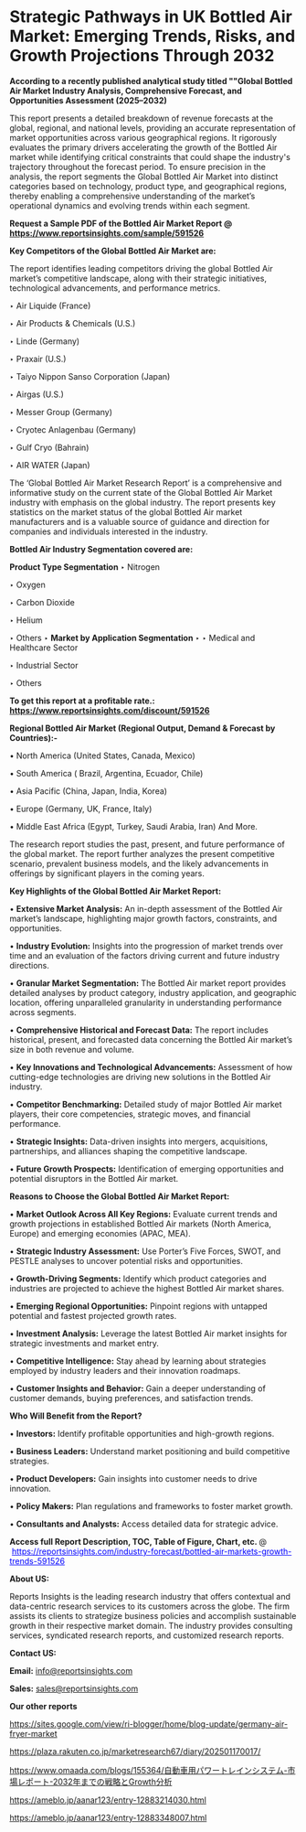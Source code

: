 # Strategic Pathways in UK Bottled Air Market: Emerging Trends, Risks, and Growth Projections Through 2032

<strong>According to a recently published analytical study titled ""Global Bottled Air Market Industry Analysis, Comprehensive Forecast, and Opportunities Assessment (2025–2032)</strong>

This report presents a detailed breakdown of revenue forecasts at the global, regional, and national levels, providing an accurate representation of market opportunities across various geographical regions. It rigorously evaluates the primary drivers accelerating the growth of the Bottled Air market while identifying critical constraints that could shape the industry's trajectory throughout the forecast period. To ensure precision in the analysis, the report segments the Global Bottled Air Market into distinct categories based on technology, product type, and geographical regions, thereby enabling a comprehensive understanding of the market’s operational dynamics and evolving trends within each segment.

<strong>Request a Sample PDF of the Bottled Air Market Report </strong><strong>@<a href=https://www.reportsinsights.com/sample/591526 style=color:#0000ff;> https://www.reportsinsights.com/sample/591526</a></strong></font>

<strong>Key Competitors of the Global Bottled Air Market are:</strong>

The report identifies leading competitors driving the global Bottled Air market’s competitive landscape, along with their strategic initiatives, technological advancements, and performance metrics.

‣ Air Liquide (France)

‣ Air Products & Chemicals (U.S.)

‣ Linde (Germany)

‣ Praxair (U.S.)

‣ Taiyo Nippon Sanso Corporation (Japan)

‣ Airgas (U.S.)

‣ Messer Group (Germany)

‣ Cryotec Anlagenbau (Germany)

‣ Gulf Cryo (Bahrain)

‣ AIR WATER (Japan)

The ‘Global Bottled Air Market Research Report’ is a comprehensive and informative study on the current state of the Global Bottled Air Market industry with emphasis on the global industry. The report presents key statistics on the market status of the global Bottled Air market manufacturers and is a valuable source of guidance and direction for companies and individuals interested in the industry.

<strong>Bottled Air Industry Segmentation covered are:</strong>

<strong>Product Type Segmentation</strong>
‣
Nitrogen

‣ Oxygen

‣ Carbon Dioxide

‣ Helium

‣ Others
‣ 
<strong>Market by Application Segmentation</strong>
‣
‣  Medical and Healthcare Sector

‣ Industrial Sector

‣ Others

<strong>To get this report at a profitable rate.: <a href=https://www.reportsinsights.com/discount/591526 style=color:#0000ff;>https://www.reportsinsights.com/discount/591526</a></strong></font>

<strong>Regional Bottled Air Market (Regional Output, Demand &amp; Forecast by Countries):-</strong>

• North America (United States, Canada, Mexico)

• South America ( Brazil, Argentina, Ecuador, Chile)

• Asia Pacific (China, Japan, India, Korea)

• Europe (Germany, UK, France, Italy)

• Middle East Africa (Egypt, Turkey, Saudi Arabia, Iran) And More.

The research report studies the past, present, and future performance of the global market. The report further analyzes the present competitive scenario, prevalent business models, and the likely advancements in offerings by significant players in the coming years.

<strong>Key Highlights of the Global Bottled Air Market Report:</strong>

• <strong>Extensive Market Analysis:</strong> An in-depth assessment of the Bottled Air market’s landscape, highlighting major growth factors, constraints, and opportunities.

• <strong>Industry Evolution:</strong> Insights into the progression of market trends over time and an evaluation of the factors driving current and future industry directions.

• <strong>Granular Market Segmentation:</strong> The Bottled Air market report provides detailed analyses by product category, industry application, and geographic location, offering unparalleled granularity in understanding performance across segments.

• <strong>Comprehensive Historical and Forecast Data:</strong> The report includes historical, present, and forecasted data concerning the Bottled Air market’s size in both revenue and volume.

• <strong>Key Innovations and Technological Advancements:</strong> Assessment of how cutting-edge technologies are driving new solutions in the Bottled Air industry.

• <strong>Competitor Benchmarking:</strong> Detailed study of major Bottled Air market players, their core competencies, strategic moves, and financial performance.

• <strong>Strategic Insights:</strong> Data-driven insights into mergers, acquisitions, partnerships, and alliances shaping the competitive landscape.

• <strong>Future Growth Prospects:</strong> Identification of emerging opportunities and potential disruptors in the Bottled Air market.

<strong>Reasons to Choose the Global Bottled Air Market Report:</strong>

• <strong>Market Outlook Across All Key Regions:</strong> Evaluate current trends and growth projections in established Bottled Air markets (North America, Europe) and emerging economies (APAC, MEA).

• <strong>Strategic Industry Assessment:</strong> Use Porter’s Five Forces, SWOT, and PESTLE analyses to uncover potential risks and opportunities.

• <strong>Growth-Driving Segments:</strong> Identify which product categories and industries are projected to achieve the highest Bottled Air market shares.

• <strong>Emerging Regional Opportunities:</strong> Pinpoint regions with untapped potential and fastest projected growth rates.

• <strong>Investment Analysis:</strong> Leverage the latest Bottled Air market insights for strategic investments and market entry.

• <strong>Competitive Intelligence:</strong> Stay ahead by learning about strategies employed by industry leaders and their innovation roadmaps.

• <strong>Customer Insights and Behavior:</strong> Gain a deeper understanding of customer demands, buying preferences, and satisfaction trends.

<strong>Who Will Benefit from the Report?</strong>

• <strong>Investors:</strong> Identify profitable opportunities and high-growth regions.

• <strong>Business Leaders:</strong> Understand market positioning and build competitive strategies.

• <strong>Product Developers:</strong> Gain insights into customer needs to drive innovation.

• <strong>Policy Makers:</strong> Plan regulations and frameworks to foster market growth.

• <strong>Consultants and Analysts:</strong> Access detailed data for strategic advice.
</ul>
<strong>Access full Report Description, TOC, Table of Figure, Chart, etc. </strong>@  <a href=https://reportsinsights.com/industry-forecast/bottled-air-markets-growth-trends-591526 style=color:#0000ff;>https://reportsinsights.com/industry-forecast/bottled-air-markets-growth-trends-591526</a></font>

<strong><strong>About US</strong>:</strong>

Reports Insights is the leading research industry that offers contextual and data-centric research services to its customers across the globe. The firm assists its clients to strategize business policies and accomplish sustainable growth in their respective market domain. The industry provides consulting services, syndicated research reports, and customized research reports.

<strong>Contact US:</strong>

<p class=""""><b>Email:</b> <a href=mailto:info@reportsinsights.com>info@reportsinsights.com</a></p>
<p class=""""><b>Sales:</b> <a href=mailto:sales@reportsinsights.com>sales@reportsinsights.com</a></p>

<strong>Our other reports</strong>

<a href=https://sites.google.com/view/ri-blogger/home/blog-update/germany-air-fryer-market>https://sites.google.com/view/ri-blogger/home/blog-update/germany-air-fryer-market</a>

<a href=https://plaza.rakuten.co.jp/marketresearch67/diary/202501170017/>https://plaza.rakuten.co.jp/marketresearch67/diary/202501170017/</a>

<a href=https://www.omaada.com/blogs/155364/自動車用パワートレインシステム-市場レポート-2032年までの戦略とGrowth分析>https://www.omaada.com/blogs/155364/自動車用パワートレインシステム-市場レポート-2032年までの戦略とGrowth分析</a>

<a href=https://ameblo.jp/aanar123/entry-12883214030.html>https://ameblo.jp/aanar123/entry-12883214030.html</a>

<a href=https://ameblo.jp/aanar123/entry-12883348007.html>https://ameblo.jp/aanar123/entry-12883348007.html</a>
